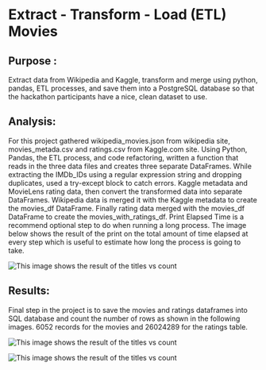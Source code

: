 # Extract - Transform - Load (ETL) Movies
## Purpose :
Extract data from Wikipedia and Kaggle, transform and merge using python, pandas, ETL processes, and save them into a PostgreSQL database so that the hackathon participants have a nice, clean dataset to use.

## Analysis: 
 For this project  gathered wikipedia_movies.json from wikipedia site,  movies_metada.csv and ratings.csv from Kaggle.com site. Using Python, Pandas, the ETL process, and code refactoring, written a function that reads in the three data files and creates three separate DataFrames. While extracting the IMDb_IDs using a regular expression string and dropping duplicates, used a try-except block to catch errors. Kaggle metadata and MovieLens rating data, then convert the transformed data into separate DataFrames. Wikipedia data is merged it with the Kaggle metadata to create the movies_df DataFrame. Finally rating data merged with the movies_df DataFrame to create the movies_with_ratings_df. 
Print Elapsed Time is a recommend optional step to do when running a long process. The image below shows the result of the print on the total amount of time elapsed at every step which is useful to estimate how long the process is going to take.

![This image shows the result of the titles vs count ](ratings_elapsed_time.png)
 
 ## Results:  
Final step in the project is to save the movies and ratings dataframes into SQL database and count the number of rows as shown in the following images. 6052 records for the movies and 26024289 for the ratings table.

![This image shows the result of the titles vs count ](movies_query.png)

![This image shows the result of the titles vs count ](ratings_query.png)
